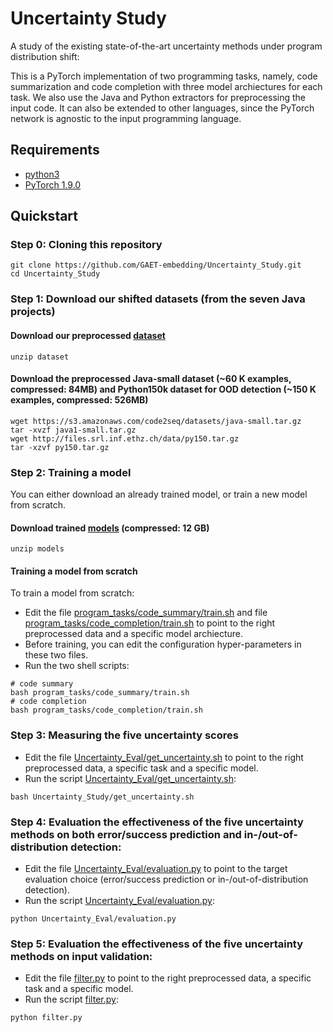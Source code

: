 # Uncertainty Study
A study of the existing state-of-the-art uncertainty methods under program distribution shift:

This is a PyTorch implementation of two programming tasks, namely, code summarization and code completion with three model archiectures for each task. We also use the Java and Python extractors for preprocessing the input code. It can also be extended to other languages, since the PyTorch network is agnostic to the input programming language.

## Requirements
- [python3](https://www.python.org/downloads/release/python-380/)
- [PyTorch 1.9.0](https://pytorch.org/get-started/locally/)

## Quickstart
### Step 0: Cloning this repository
```
git clone https://github.com/GAET-embedding/Uncertainty_Study.git
cd Uncertainty_Study
```
### Step 1: Download our shifted datasets (from the seven Java projects)
#### Download our preprocessed [dataset](https://drive.google.com/file/d/1kICpY7daVo9pp9MHukTPgi2xUserxdar/view?usp=sharing)
```
unzip dataset
```
#### Download the preprocessed Java-small dataset (~60 K examples, compressed: 84MB) and Python150k dataset for OOD detection (~150 K examples, compressed: 526MB)
```
wget https://s3.amazonaws.com/code2seq/datasets/java-small.tar.gz
tar -xvzf java1-small.tar.gz
wget http://files.srl.inf.ethz.ch/data/py150.tar.gz
tar -xzvf py150.tar.gz
```
### Step 2: Training a model
You can either download an already trained model, or train a new model from scratch.
#### Download trained [models](https://drive.google.com/file/d/1Vi2iqTyttEWSY3g1iggFsar--IkpRqk1/view?usp=sharing) (compressed: 12 GB)
```
unzip models
```
#### Training a model from scratch
To train a model from scratch:
- Edit the file [program_tasks/code_summary/train.sh](program_tasks/code_summary/train.sh) and file [program_tasks/code_completion/train.sh](program_tasks/code_completion/train.sh) to point to the right preprocessed data and a specific model archiecture.
- Before training, you can edit the configuration hyper-parameters in these two files.
- Run the two shell scripts:
```
# code summary
bash program_tasks/code_summary/train.sh
# code completion
bash program_tasks/code_completion/train.sh
```
### Step 3: Measuring the five uncertainty scores
- Edit the file [Uncertainty_Eval/get_uncertainty.sh](Uncertainty_Eval/get_uncertainty.sh) to point to the right preprocessed data, a specific task and a specific model.
- Run the script [Uncertainty_Eval/get_uncertainty.sh](Uncertainty_Eval/get_uncertainty.sh):
```
bash Uncertainty_Study/get_uncertainty.sh
```
### Step 4: Evaluation the effectiveness of the five uncertainty methods on both error/success prediction and in-/out-of-distribution detection:
- Edit the file [Uncertainty_Eval/evaluation.py](Uncertainty_Eval/evaluation.py) to point to the target evaluation choice (error/success prediction or in-/out-of-distribution detection).
- Run the script [Uncertainty_Eval/evaluation.py](Uncertainty_Eval/evaluation.py):
```
python Uncertainty_Eval/evaluation.py
```
### Step 5: Evaluation the effectiveness of the five uncertainty methods on input validation:
- Edit the file [filter.py](filter.py) to point to the right preprocessed data, a specific task and a specific model.
- Run the script [filter.py](filter.py):
```
python filter.py
```

